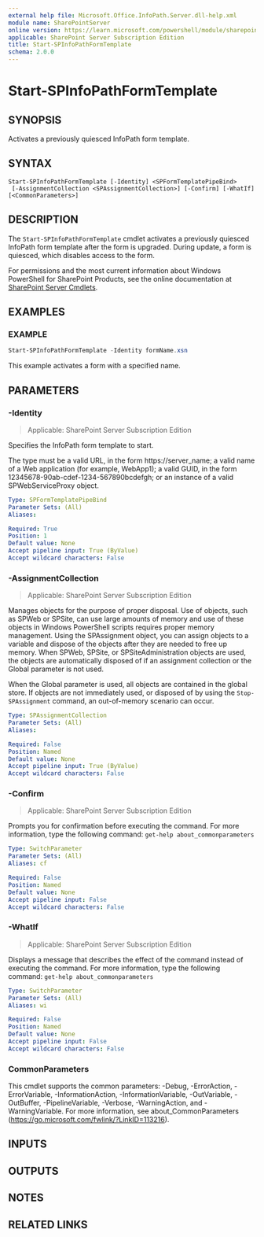 ```yaml
---
external help file: Microsoft.Office.InfoPath.Server.dll-help.xml
module name: SharePointServer
online version: https://learn.microsoft.com/powershell/module/sharepoint-server/start-spinfopathformtemplate
applicable: SharePoint Server Subscription Edition
title: Start-SPInfoPathFormTemplate
schema: 2.0.0
---
```


# Start-SPInfoPathFormTemplate

## SYNOPSIS
Activates a previously quiesced InfoPath form template.

## SYNTAX

```
Start-SPInfoPathFormTemplate [-Identity] <SPFormTemplatePipeBind>
 [-AssignmentCollection <SPAssignmentCollection>] [-Confirm] [-WhatIf] [<CommonParameters>]
```

## DESCRIPTION
The `Start-SPInfoPathFormTemplate` cmdlet activates a previously quiesced InfoPath form template after the form is upgraded.
During update, a form is quiesced, which disables access to the form.

For permissions and the most current information about Windows PowerShell for SharePoint Products, see the online documentation at [SharePoint Server Cmdlets](https://learn.microsoft.com/powershell/sharepoint/sharepoint-server/sharepoint-server-cmdlets).

## EXAMPLES

### EXAMPLE
```powershell
Start-SPInfoPathFormTemplate -Identity formName.xsn
```

This example activates a form with a specified name.

## PARAMETERS

### -Identity

> Applicable: SharePoint Server Subscription Edition

Specifies the InfoPath form template to start.

The type must be a valid URL, in the form https://server_name; a valid name of a Web application (for example, WebApp1); a valid GUID, in the form 12345678-90ab-cdef-1234-567890bcdefgh; or an instance of a valid SPWebServiceProxy object.

```yaml
Type: SPFormTemplatePipeBind
Parameter Sets: (All)
Aliases:

Required: True
Position: 1
Default value: None
Accept pipeline input: True (ByValue)
Accept wildcard characters: False
```

### -AssignmentCollection

> Applicable: SharePoint Server Subscription Edition

Manages objects for the purpose of proper disposal.
Use of objects, such as SPWeb or SPSite, can use large amounts of memory and use of these objects in Windows PowerShell scripts requires proper memory management.
Using the SPAssignment object, you can assign objects to a variable and dispose of the objects after they are needed to free up memory.
When SPWeb, SPSite, or SPSiteAdministration objects are used, the objects are automatically disposed of if an assignment collection or the Global parameter is not used.

When the Global parameter is used, all objects are contained in the global store.
If objects are not immediately used, or disposed of by using the `Stop-SPAssignment` command, an out-of-memory scenario can occur.

```yaml
Type: SPAssignmentCollection
Parameter Sets: (All)
Aliases:

Required: False
Position: Named
Default value: None
Accept pipeline input: True (ByValue)
Accept wildcard characters: False
```

### -Confirm

> Applicable: SharePoint Server Subscription Edition

Prompts you for confirmation before executing the command.
For more information, type the following command: `get-help about_commonparameters`

```yaml
Type: SwitchParameter
Parameter Sets: (All)
Aliases: cf

Required: False
Position: Named
Default value: None
Accept pipeline input: False
Accept wildcard characters: False
```

### -WhatIf

> Applicable: SharePoint Server Subscription Edition

Displays a message that describes the effect of the command instead of executing the command.
For more information, type the following command: `get-help about_commonparameters`

```yaml
Type: SwitchParameter
Parameter Sets: (All)
Aliases: wi

Required: False
Position: Named
Default value: None
Accept pipeline input: False
Accept wildcard characters: False
```

### CommonParameters
This cmdlet supports the common parameters: -Debug, -ErrorAction, -ErrorVariable, -InformationAction, -InformationVariable, -OutVariable, -OutBuffer, -PipelineVariable, -Verbose, -WarningAction, and -WarningVariable. For more information, see about_CommonParameters (https://go.microsoft.com/fwlink/?LinkID=113216).

## INPUTS

## OUTPUTS

## NOTES

## RELATED LINKS
